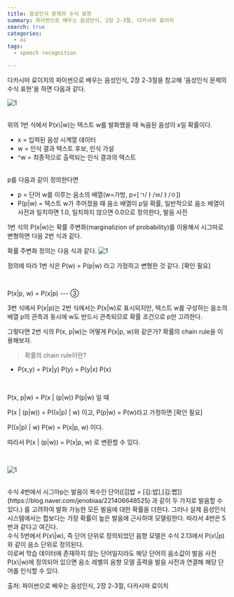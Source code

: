 ```yaml
---
title: 음성인식 문제의 수식 표현
summary: 파이썬으로 배우는 음성인식, 2장 2-3절, 다카시마 료이치
search: true
categories: 
  - ai
tags:
  - speech recognition

---
```

다카시마 료이치의 파이썬으로 배우는 음성인식, 2장 2-3절을 참고해 '음성인식 문제의 수식 표현'을 하면 다음과 같다.

![1]({{site.url}}{{site.baseurl}}/assets/images/speech-recognition-with-python/speech-recongition-basic-1.png)

<br />
위의 1번 식에서 P(x\|w)는 텍스트 w를 발화했을 때 녹음된 음성이 x일 확률이다.

- x = 입력된 음성 시계열 데이터
- w = 인식 결과 텍스트 후보, 인식 가설
- ^w = 최종적으로 출력되는 인식 결과의 텍스트

<br />
p를 다음과 같이 정의한다면

- p = 단어 w를 이루는 음소의 배열(w=가방, p=[ㄱ/ㅏ/ㅂ/ㅏ/ㅇ])
- P(p\|w) = 텍스트 w가 주어졌을 때 음소 배열이 p일 확률, 일반적으로 음소 배열이 사전과 일치하면 1.0, 일치하지 않으면 0.0으로 정의한다, 발음 사전

1번 식의  P(x\|w)는  확률 주변화(marginalizion of probability)를 이용해서 시그마로 변형하면 다음 2번 식과 같다.


확률 주변화 정의는 다음 식과 같다.
![1]({{site.url}}{{site.baseurl}}/assets/images/speech-recognition-with-python/speech-recongition-basic-2.png)

정의에 따라 1번 식은 P(w) = P(p\|w) 라고 가정하고 변형한 것 같다. [확인 필요]

<br />


 P(x\|p, w) = P(x\|p) --- ③

3번 식에서 P(x\|p)는 2번 식에서는 P(x\|w)로 표시되지만, 텍스트 w를 구성하는 음소의 배열 p의 관측과 동시에 w도 반드시 관측되므로 확률 조건으로 p만 고려한다.
<br />

그렇다면 2번 식의 P(x, p\|w)는 어떻게 P(x\|p, w)와 같은가?
확률의 chain rule을 이용해보자.
<br />
> 확률의 chain rule이란?
- P(x,y) = P(x\|y) P(y) = P(y\|x) P(x)

<br />

P(x, p\|w) = P(x \| (p\|w)) P(p\|w) 일 때 
<br />

P(x \| (p\|w)) = P((x\|p) \| w) 이고, P(p\|w) = P(w)라고 가정하면 [확인 필요]
<br />

P((x\|p) \| w) P(w) = P(x\|p, w) 이다.
<br />

따라서 P(x \| (p\|w)) = P(x\|p, w) 로 변환할 수 있다.

<br />

![1]({{site.url}}{{site.baseurl}}/assets/images/speech-recognition-with-python/speech-recongition-basic-4.png)


<br />
수식 4번에서 시그마p는 발음이 복수인 단어([김밥 = [김:밥],[김:빱]](https://blog.naver.com/jenobiaa/221406648525) 과 같이 두 가지로 발음할 수 있다.) 를 고려하여 발화 가능한 모든 발음에 대한 확률을 더한다. 그러나 실제 음성인식 시스템에서는 합보다는 가장 확률이 높은 발음에 근사하여 모델링한다. 따라서 4번은 5번과 같다고 여긴다.
<br />
수식 5번에서 P(x\|w), 즉 단어 단위로 정의되었던 음향 모델은 수식 2.13에서 P(x\|p)와 같이 음소 단위로 정의된다.

<br />
이로써 학습 데이터에 존재하지 않는 단어일지라도 해당 단어의 음소값이 발음 사전 P(x\|w)에 정의되어 있으면 음소 레벨의 음향 모델 출력을 발음 사전과 연결해 해당 단어를 인식할 수 있다.


출처: 파이썬으로 배우는 음성인식, 2장 2-3절, 다카시마 료이치
